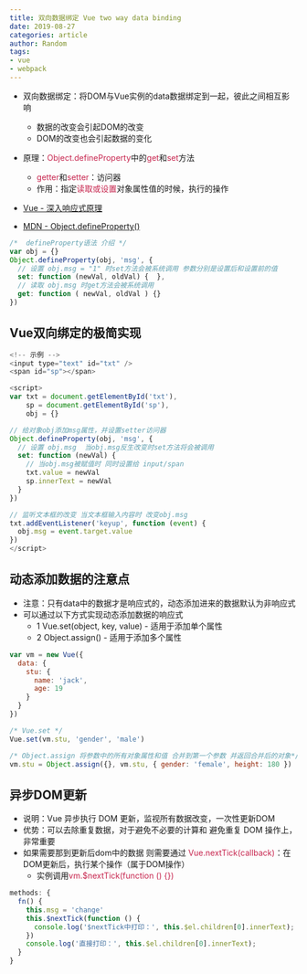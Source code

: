 ```yaml
---
title: 双向数据绑定 Vue two way data binding
date: 2019-08-27
categories: article
author: Random
tags:
- vue
- webpack
---
```


- 双向数据绑定：将DOM与Vue实例的data数据绑定到一起，彼此之间相互影响
  - 数据的改变会引起DOM的改变
  - DOM的改变也会引起数据的变化

- 原理：<font color="#c7254e">Object.defineProperty</font>中的<font color="#c7254e">get</font>和<font color="#c7254e">set</font>方法
  - <font color="#c7254e">getter</font>和<font color="#c7254e">setter</font>：访问器
  - 作用：指定<font color="#c7254e">读取或设置</font>对象属性值的时候，执行的操作

- [Vue - 深入响应式原理](https://cn.vuejs.org/v2/guide/reactivity.html)

- [MDN - Object.defineProperty()](https://developer.mozilla.org/en-US/docs/Web/JavaScript/Reference/Global_Objects/Object/defineProperty)

```js
/*  defineProperty语法 介绍 */
var obj = {}
Object.defineProperty(obj, 'msg', {
  // 设置 obj.msg = "1" 时set方法会被系统调用 参数分别是设置后和设置前的值
  set: function (newVal, oldVal) {  },
  // 读取 obj.msg 时get方法会被系统调用
  get: function ( newVal, oldVal ) {}
})
```

## Vue双向绑定的极简实现

```js
<!-- 示例 -->
<input type="text" id="txt" />
<span id="sp"></span>

<script>
var txt = document.getElementById('txt'),
    sp = document.getElementById('sp'),
    obj = {}

// 给对象obj添加msg属性，并设置setter访问器
Object.defineProperty(obj, 'msg', {
  // 设置 obj.msg  当obj.msg反生改变时set方法将会被调用
  set: function (newVal) {
    // 当obj.msg被赋值时 同时设置给 input/span
    txt.value = newVal
    sp.innerText = newVal
  }
})

// 监听文本框的改变 当文本框输入内容时 改变obj.msg
txt.addEventListener('keyup', function (event) {
  obj.msg = event.target.value
})
</script>
```

## 动态添加数据的注意点

- 注意：只有data中的数据才是响应式的，动态添加进来的数据默认为非响应式
- 可以通过以下方式实现动态添加数据的响应式
  - 1 Vue.set(object, key, value) - 适用于添加单个属性
  - 2 Object.assign() - 适用于添加多个属性

```js
var vm = new Vue({
  data: {
    stu: {
      name: 'jack',
      age: 19
    }
  }
})

/* Vue.set */
Vue.set(vm.stu, 'gender', 'male')

/* Object.assign 将参数中的所有对象属性和值 合并到第一个参数 并返回合并后的对象*/
vm.stu = Object.assign({}, vm.stu, { gender: 'female', height: 180 })
```

## 异步DOM更新

- 说明：Vue 异步执行 DOM 更新，监视所有数据改变，一次性更新DOM
- 优势：可以去除重复数据，对于避免不必要的计算和 避免重复 DOM 操作上，非常重要
- 如果需要那到更新后dom中的数据 则需要通过 <font color="#c7254e">Vue.nextTick(callback)</font>：在DOM更新后，执行某个操作（属于DOM操作）
  - 实例调用<font color="#c7254e">vm.$nextTick(function () {})</font>

```js
methods: {
  fn() {
    this.msg = 'change'
    this.$nextTick(function () {
      console.log('$nextTick中打印：', this.$el.children[0].innerText);
    })
    console.log('直接打印：', this.$el.children[0].innerText);
  }
}
```


